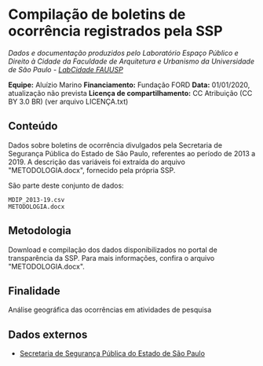 Compilação de boletins de ocorrência registrados pela SSP
============
*Dados e documentação produzidos pelo Laboratório Espaço Público e Direito à Cidade da Faculdade de Arquitetura e Urbanismo da Universidade de São Paulo - [LabCidade FAUUSP](http://www.labcidade.fau.usp.br/)*

**Equipe:** Aluízio Marino
**Financiamento:** Fundação FORD
**Data:** 01/01/2020, atualização não prevista
**Licença de compartilhamento:** CC Atribuição (CC BY 3.0 BR) (ver arquivo LICENÇA.txt)

## Conteúdo
Dados sobre boletins de ocorrência divulgados pela Secretaria de Segurança Pública do Estado de São Paulo, referentes ao período de 2013 a 2019. A descrição das variáveis foi extraída do arquivo "METODOLOGIA.docx", fornecido pela própria SSP. 

São parte deste conjunto de dados:

    MDIP_2013-19.csv
    METODOLOGIA.docx

## Metodologia
Download e compilação dos dados disponibilizados no portal de transparência da SSP. Para mais informações, confira o arquivo "METODOLOGIA.docx".

## Finalidade
Análise geográfica das ocorrências em atividades de pesquisa

## Dados externos
- [Secretaria de Segurança Pública do Estado de São Paulo](http://www.ssp.sp.gov.br/transparenciassp/Consulta.aspx)
